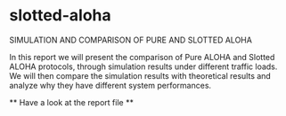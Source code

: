 slotted-aloha
=============

SIMULATION AND COMPARISON OF PURE AND SLOTTED ALOHA

In this report we will present the comparison of Pure ALOHA and Slotted ALOHA 
protocols, through simulation results under different traffic loads. We will then 
compare the simulation results with theoretical results and analyze why they have 
different system performances.

** Have a look at the report file **